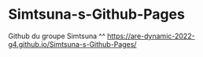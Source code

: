# Simtsuna-s-Github-Pages

Github du groupe Simtsuna ^^
https://are-dynamic-2022-g4.github.io/Simtsuna-s-Github-Pages/
